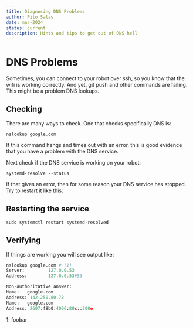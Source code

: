 ```yaml
---
title: Diagnosing DNS Problems
author: Pito Salas
date: mar-2024
status: current
description: Hints and tips to get out of DNS hell
---
```

# DNS Problems

Sometimes, you can connect to your robot over ssh, so you know that the wifi is working correctly. And yet, git push and other commands are failing. This might be a problem DNS lookups.

## Checking

There are many ways to check. One that checks specifically DNS is:
```BashLexer
nslookup google.com
```
If this command hangs and times out with an error, this is good evidence that you have a problem with the DNS service.

Next check if the DNS service is working on your robot:
```
systemd-resolve --status
```
If that gives an error, then for some reason your DNS service has stopped. Try to restart it like this:

## Restarting the service
```
sudo systemctl restart systemd-resolved
```

## Verifying
If things are working you will see output like: 

```python
nslookup google.com # (1)
Server:         127.0.0.53
Address:        127.0.0.53#53

Non-authoritative answer:
Name:   google.com
Address: 142.250.80.78
Name:   google.com
Address: 2607:f8b0:4006:80c::200e

```
1: foobar
